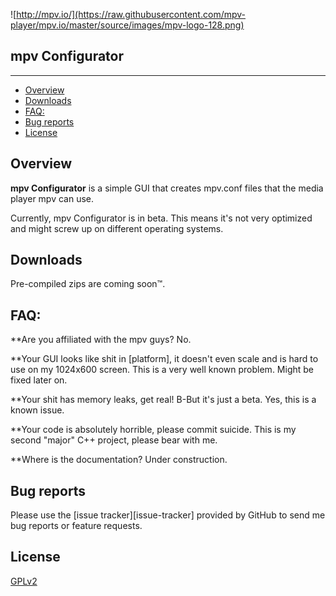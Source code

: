 ![http://mpv.io/](https://raw.githubusercontent.com/mpv-player/mpv.io/master/source/images/mpv-logo-128.png)

## mpv Configurator

--------------


* [Overview](#overview)
* [Downloads](#downloads)
* [FAQ:](#faq)
* [Bug reports](#bug-reports)
* [License](#license)

## Overview


**mpv Configurator** is a simple GUI that creates mpv.conf files that the media player mpv can use. 

Currently, mpv Configurator is in beta. This means it's not very optimized and might screw up on different operating systems. 

## Downloads

Pre-compiled zips are coming soon™.

## FAQ:

**Are you affiliated with the mpv guys?
No.

**Your GUI looks like shit in [platform], it doesn't even scale and is hard to use on my 1024x600 screen.
This is a very well known problem. Might be fixed later on.

**Your shit has memory leaks, get real!
B-But it's just a beta. Yes, this is a known issue.

**Your code is absolutely horrible, please commit suicide.
This is my second "major" C++ project, please bear with me. 

**Where is the documentation?
Under construction.

## Bug reports


Please use the [issue tracker][issue-tracker] provided by GitHub to send me bug
reports or feature requests.

## License 

[GPLv2](https://github.com/mpv-player/mpv/blob/master/LICENSE)